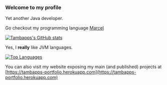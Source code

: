 ### Welcome to my profile

Yet another Java developer.

Go checkout my programming language [Marcel](https://tambapps.github.io/marcel/)

[![Tambapps's GitHub stats](https://github-readme-stats.vercel.app/api?username=tambapps&theme=github_dark)](https://github.com/anuraghazra/github-readme-stats)


Yes, I **really** like JVM languages.


[![Top Languages](https://github-readme-stats.vercel.app/api/top-langs/?username=tambapps&exclude_repo=android-jvml-doc,doc-scraper,android-developer-profile&theme=github_dark&layout=compact)](https://github.com/anuraghazra/github-readme-stats)


You can also visit my website exposing my main (and published) projects at [https://tambapps-portfolio.herokuapp.com](https://tambapps-portfolio.herokuapp.com)
<!--
**tambapps/tambapps** is a ✨ _special_ ✨ repository because its `README.md` (this file) appears on your GitHub profile.

Here are some ideas to get you started:

- 🔭 I’m currently working on ...
- 🌱 I’m currently learning ...
- 👯 I’m looking to collaborate on ...
- 🤔 I’m looking for help with ...
- 💬 Ask me about ...
- 📫 How to reach me: ...
- 😄 Pronouns: ...
- ⚡ Fun fact: ...
-->
